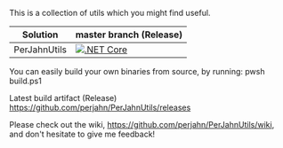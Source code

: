 This is a collection of utils which you might find useful.

| **Solution** | **master branch** (Release) |
|--------------|------------|
| PerJahnUtils | [![.NET Core](https://github.com/perjahn/PerJahnUtils/workflows/.NET%20Core/badge.svg)](https://github.com/perjahn/PerJahnUtils/actions?query=workflow%3A%22.NET+Core%22) |

You can easily build your own binaries from source, by running: pwsh build.ps1

Latest build artifact (Release)
https://github.com/perjahn/PerJahnUtils/releases

Please check out the wiki, https://github.com/perjahn/PerJahnUtils/wiki, and don't hesitate to give me feedback!
